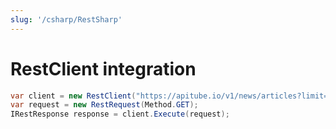 ```yaml
---
slug: '/csharp/RestSharp'
---
```


# RestClient integration

```cs
var client = new RestClient("https://apitube.io/v1/news/articles?limit=50&api_key=YOUR_API_KEY");
var request = new RestRequest(Method.GET);
IRestResponse response = client.Execute(request);
```
